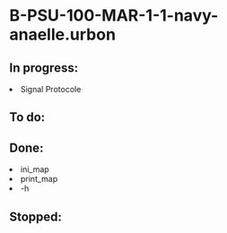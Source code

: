 <h1>B-PSU-100-MAR-1-1-navy-anaelle.urbon</h1>
<h2>In progress:</h2>
<p>
<li>Signal Protocole</li>
</p>

<h2>To do:</h2>
<p>
</p>

<h2>Done:</h2>
<p>
<li>ini_map</li>
<li>print_map</li>
<li>-h</li>
</p>

<h2>Stopped:</h2>
<p>
</p>
